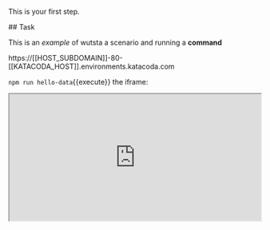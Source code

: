 This is your first step.

## Task

This is an _example_ of wutsta a scenario and running a **command**

https://[[HOST_SUBDOMAIN]]-80-[[KATACODA_HOST]].environments.katacoda.com

`npm run hello-data`{{execute}}
the iframe: 

<iframe id="if1" width="100%" height="254" style="visibility:visible" src="http://www.google.com/custom?q=&btnG=Search"></iframe>
